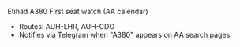 Etihad A380 First seat watch (AA calendar)
- Routes: AUH-LHR, AUH-CDG
- Notifies via Telegram when "A380" appears on AA search pages.
